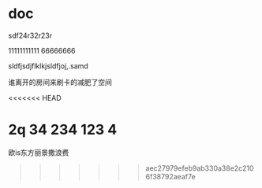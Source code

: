 # doc



sdf24r32r23r


11111111111
66666666

sldfjsdjflklkjsldfjoj,.samd

谁离开的房间来刷卡的减肥了空间

<<<<<<< HEAD

2q
34
234
123
4
=======
欧is东方丽景撒浪费
>>>>>>> aec27979efeb9ab330a38e2c2106f38792aeaf7e
